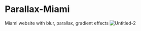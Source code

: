 # Parallax-Miami
Miami website with blur, parallax, gradient effects
![Untitled-2](https://user-images.githubusercontent.com/89405318/223453842-96d88419-1794-4909-85bf-4c7f97760f02.gif)
